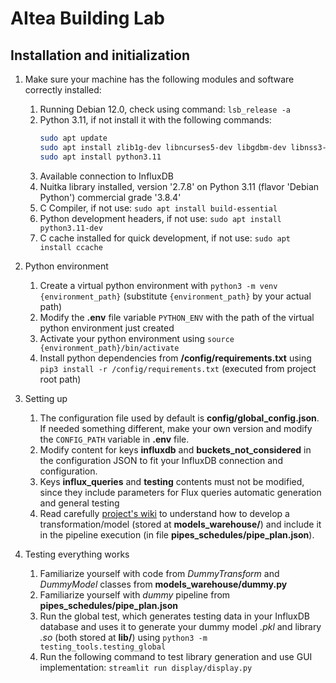 # AItea Building Lab

## Installation and initialization

1. Make sure your machine has the following modules and software correctly installed:
    1. Running Debian 12.0, check using command: `lsb_release -a`
    2. Python 3.11, if not install it with the following commands:
        ```bash
        sudo apt update
        sudo apt install zlib1g-dev libncurses5-dev libgdbm-dev libnss3-dev libssl-dev libreadline-dev libffi-dev libsqlite3-dev wget liblzma-dev
        sudo apt install python3.11
        ```
    3. Available connection to InfluxDB
    4. Nuitka library installed, version '2.7.8' on Python 3.11 (flavor 'Debian Python') commercial grade '3.8.4'
    5. C Compiler, if not use: `sudo apt install build-essential`
    6. Python development headers, if not use: `sudo apt install python3.11-dev`
    7. C cache installed for quick development, if not use: `sudo apt install ccache`

2. Python environment
    1. Create a virtual python environment with `python3 -m venv {environment_path}` (substitute `{environment_path}` by your actual path)
    2. Modify the **.env** file variable `PYTHON_ENV` with the path of the virtual python environment just created
    3. Activate your python environment using `source {environment_path}/bin/activate`
    4. Install python dependencies from **/config/requirements.txt** using `pip3 install -r /config/requirements.txt` (executed from project root path)

3. Setting up
    1. The configuration file used by default is **config/global_config.json**. If needed something different, make your own version and modify the `CONFIG_PATH` variable in **.env** file.
    2. Modify content for keys **influxdb** and **buckets_not_considered** in the configuration JSON to fit your InfluxDB connection and configuration. 
    3. Keys **influx_queries** and **testing** contents must not be modified, since they include parameters for Flux queries automatic generation and general testing
    4. Read carefully [project's wiki](https://gitlab.aerin.es/ai/aitea-building/aitea-building-lab/-/wikis/Gu%C3%ADa) to understand how to develop a transformation/model (stored at **models_warehouse/**) and include it in the pipeline execution (in file **pipes_schedules/pipe_plan.json**).

4. Testing everything works
    1. Familiarize yourself with code from *DummyTransform* and *DummyModel* classes from **models_warehouse/dummy.py** 
    2. Familiarize yourself with *dummy* pipeline from **pipes_schedules/pipe_plan.json**
    3. Run the global test, which generates testing data in your InfluxDB database and uses it to generate your dummy model *.pkl* and library *.so* (both stored at **lib/**) using `python3 -m testing_tools.testing_global`
    4. Run the following command to test library generation and use GUI implementation: `streamlit run display/display.py`


